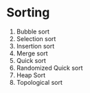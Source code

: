 # Sorting

1. Bubble sort
2. Selection sort
3. Insertion sort
4. Merge sort
5. Quick sort
6. Randomized Quick sort
7. Heap Sort
8. Topological sort
